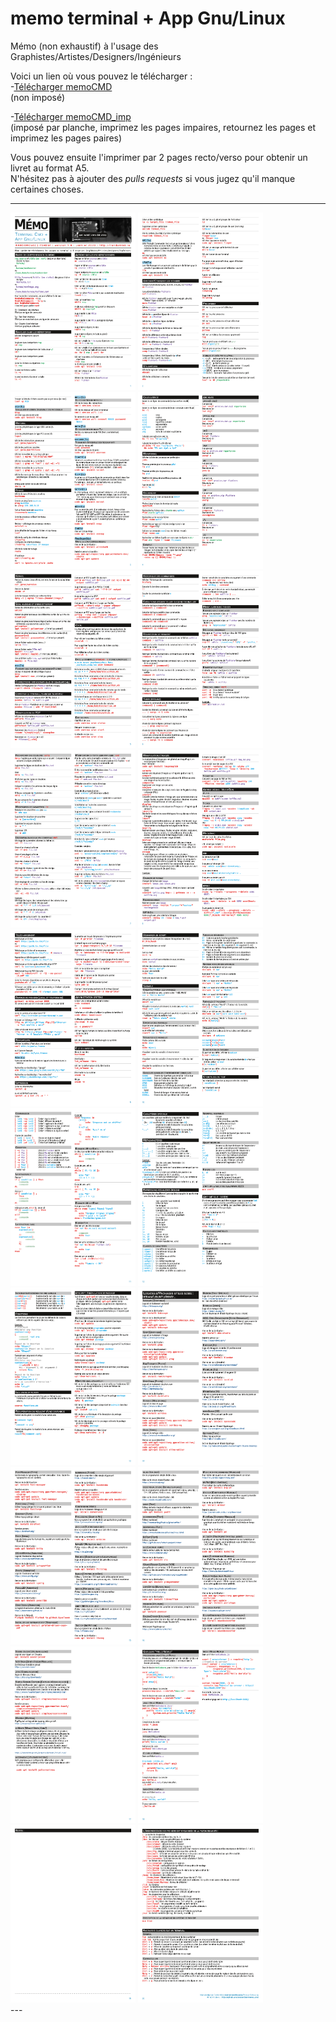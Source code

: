 # memo terminal + App Gnu/Linux

Mémo (non exhaustif) à l'usage des Graphistes/Artistes/Designers/Ingénieurs  

Voici un lien où vous pouvez le télécharger :  
-[Télécharger memoCMD](https://github.com/randomDam/memo_cmd/raw/master/memoCMD_v4.pdf)  
(non imposé)  
  
-[Télécharger memoCMD_imp](https://github.com/randomDam/memo_cmd/raw/master/memoCMD_imp.pdf)  
(imposé par planche, imprimez les pages impaires, retournez les pages et imprimez les pages paires)

  
Vous pouvez ensuite l'imprimer par 2 pages recto/verso pour obtenir un livret au format A5.  
N'hésitez pas à ajouter des _pulls requests_ si vous jugez qu'il manque certaines choses.

---
<div style="display: inline-block">
	<img src="preview/memoIma-01.png" alt="" width="200">
	<img src="preview/memoIma-02.png" alt="" width="200">
	<img src="preview/memoIma-03.png" alt="" width="200">
	<img src="preview/memoIma-04.png" alt="" width="200">
	<img src="preview/memoIma-05.png" alt="" width="200">
	<img src="preview/memoIma-06.png" alt="" width="200">
	<img src="preview/memoIma-07.png" alt="" width="200">
	<img src="preview/memoIma-08.png" alt="" width="200">
	<img src="preview/memoIma-09.png" alt="" width="200">
	<img src="preview/memoIma-10.png" alt="" width="200">
	<img src="preview/memoIma-11.png" alt="" width="200">
	<img src="preview/memoIma-12.png" alt="" width="200">
	<img src="preview/memoIma-13.png" alt="" width="200">
	<img src="preview/memoIma-14.png" alt="" width="200">
	<img src="preview/memoIma-15.png" alt="" width="200">
	<img src="preview/memoIma-16.png" alt="" width="200">
	<img src="preview/memoIma-17.png" alt="" width="200">
	<img src="preview/memoIma-18.png" alt="" width="200">
	<img src="preview/memoIma-19.png" alt="" width="200">
	<img src="preview/memoIma-20.png" alt="" width="200">
</div>
---
